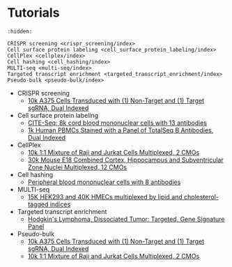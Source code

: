 # Tutorials


```{toctree}
:hidden:

CRISPR screening <crispr_screening/index>
Cell surface protein labeling <cell_surface_protein_labeling/index>
CellPlex <cellplex/index>
Cell hashing <cell_hashing/index>
MULTI-seq <multi-seq/index>
Targeted transcript enrichment <targeted_transcript_enrichment/index>
Pseudo-bulk <pseudo-bulk/index>
```

- CRISPR screening
    - [10k A375 Cells Transduced with (1) Non-Target and (1) Target sgRNA, Dual Indexed](./crispr_screening/SC3_v3_NextGem_DI_CRISPR_10K/tutorial.rst)
- Cell surface protein labeling
    - [CITE-Seq; 8k cord blood mononuclear cells with 13 antibodies](./cell_surface_protein_labeling/PRJNA393315/tutorial.rst)
    - [1k Human PBMCs Stained with a Panel of TotalSeq B Antibodies, Dual Indexed](./cell_surface_protein_labeling/SC3_v3_NextGem_DI_PBMC_CSP_1K/tutorial.rst)
- CellPlex
    - [10k 1:1 Mixture of Raji and Jurkat Cells Multiplexed, 2 CMOs](./cellplex/SC3_v3_NextGem_DI_CellPlex_Jurkat_Raji_10K_Multiplex/tutorial.rst)
    - [30k Mouse E18 Combined Cortex, Hippocampus and Subventricular Zone Nuclei Multiplexed, 12 CMOs](cellplex/SC3_v3_NextGem_DI_CellPlex_Nuclei_30K_Multiplex/tutorial.rst)
- Cell hashing
    - [Peripheral blood mononuclear cells with 8 antibodies](./cell_hashing/PRJNA423077/tutorial.rst)
- MULTI-seq
    - [15K HEK293 and 40K HMECs multiplexed by lipid and cholesterol-tagged indices](./multi-seq/PRJNA531855/tutorial.rst)
- Targeted transcript enrichment
    - [Hodgkin's Lymphoma, Dissociated Tumor: Targeted, Gene Signature Panel](./targeted_transcript_enrichment/Targeted_NGSC3_DI_HodgkinsLymphoma_GeneSignature/tutorial.rst)
- Pseudo-bulk
    - [10k A375 Cells Transduced with (1) Non-Target and (1) Target sgRNA, Dual Indexed](./pseudo-bulk/SC3_v3_NextGem_DI_CRISPR_10K/tutorial.rst)
    - [10k 1:1 Mixture of Raji and Jurkat Cells Multiplexed, 2 CMOs](./pseudo-bulk/SC3_v3_NextGem_DI_CellPlex_Jurkat_Raji_10K_Multiplex/tutorial.rst)
